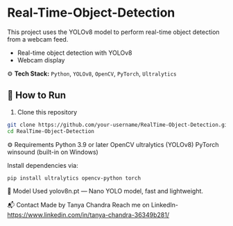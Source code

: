 # Real-Time-Object-Detection

This project uses the YOLOv8 model to perform real-time object detection from a webcam feed. 

- Real-time object detection with YOLOv8
- Webcam display



⚙️ **Tech Stack:**
`Python`, `YOLOv8`, `OpenCV`, `PyTorch`, `Ultralytics`


## 🚀 How to Run

1. Clone this repository  
```bash
git clone https://github.com/your-username/RealTime-Object-Detection.git
cd RealTime-Object-Detection
```


⚙️ Requirements
Python 3.9 or later
OpenCV
ultralytics (YOLOv8)
PyTorch
winsound (built-in on Windows)


Install dependencies via:
```bash
pip install ultralytics opencv-python torch
```


🧠 Model Used
yolov8n.pt — Nano YOLO model, fast and lightweight.


📬 Contact
Made by Tanya Chandra
Reach me on LinkedIn- https://www.linkedin.com/in/tanya-chandra-36349b281/
